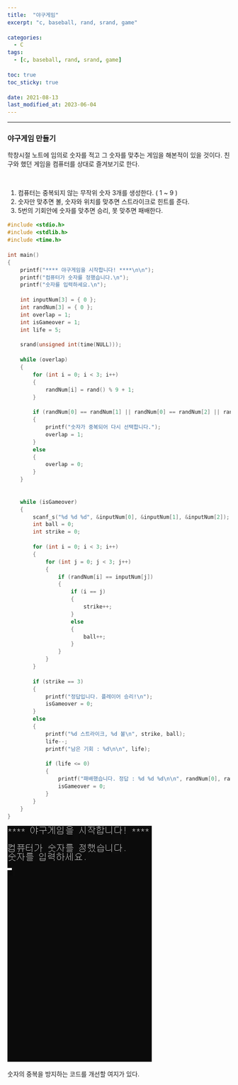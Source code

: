 ```yaml
---
title:  "야구게임"
excerpt: "c, baseball, rand, srand, game"

categories:
  - C
tags:
  - [c, baseball, rand, srand, game]

toc: true
toc_sticky: true
 
date: 2021-08-13
last_modified_at: 2023-06-04
---  
```


***

### 야구게임 만들기
학창시절 노트에 임의로 숫자를 적고 그 숫자를 맞추는 게임을 해본적이 있을 것이다. 친구와 했던 게임을 컴퓨터를 상대로 즐겨보기로 한다.

<br/>

1. 컴퓨터는 중복되지 않는 무작위 숫자 3개를 생성한다. ( 1 ~ 9 )
2. 숫자만 맞추면 볼, 숫자와 위치를 맞추면 스트라이크로 힌트를 준다.
3. 5번의 기회안에 숫자를 맞추면 승리, 못 맞추면 패배한다.


```c
#include <stdio.h>
#include <stdlib.h>
#include <time.h>

int main()
{
	printf("**** 야구게임을 시작합니다! ****\n\n");
	printf("컴퓨터가 숫자를 정했습니다.\n");
	printf("숫자를 입력하세요.\n");

	int inputNum[3] = { 0 };
	int randNum[3] = { 0 };
	int overlap = 1;
	int isGameover = 1;
	int life = 5;

	srand(unsigned int(time(NULL)));

	while (overlap)
	{
		for (int i = 0; i < 3; i++)
		{
			randNum[i] = rand() % 9 + 1;
		}
		
		if (randNum[0] == randNum[1] || randNum[0] == randNum[2] || randNum[1] == randNum[2])
		{
			printf("숫자가 중복되어 다시 선택합니다.");
			overlap = 1;
		}
		else
		{
			overlap = 0;
		}
	}


	while (isGameover)
	{
		scanf_s("%d %d %d", &inputNum[0], &inputNum[1], &inputNum[2]);
		int ball = 0;
		int strike = 0;

		for (int i = 0; i < 3; i++)
		{
			for (int j = 0; j < 3; j++)
			{
				if (randNum[i] == inputNum[j])
				{
					if (i == j)
					{
						strike++;
					}
					else
					{
						ball++;
					}
				}
			}
		}

		if (strike == 3)
		{
			printf("정답입니다. 플레이어 승리!\n");
			isGameover = 0;
		}
		else
		{
			printf("%d 스트라이크, %d 볼\n", strike, ball);
			life--;
			printf("남은 기회 : %d\n\n", life);

			if (life <= 0)
			{
				printf("패배했습니다. 정답 : %d %d %d\n\n", randNum[0], randNum[1], randNum[2]);
				isGameover = 0;
			}
		}
	}
}
```



![baseball_game](/assets/images/posting/20210813/baseball_game.gif)

숫자의 중복을 방지하는 코드를 개선할 여지가 있다.